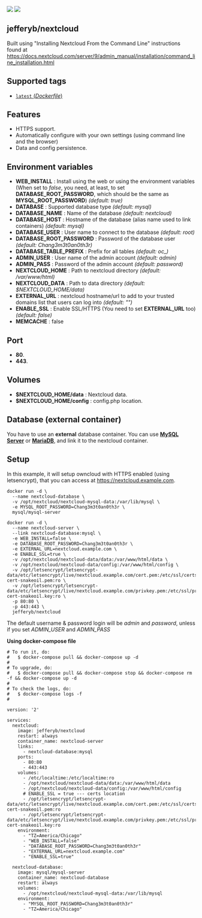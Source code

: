 [![](https://images.microbadger.com/badges/version/jefferyb/nextcloud.svg)](http://microbadger.com/images/jefferyb/nextcloud "Get your own version badge on microbadger.com")
[![](https://images.microbadger.com/badges/image/jefferyb/nextcloud.svg)](http://microbadger.com/images/jefferyb/nextcloud "Get your own image badge on microbadger.com")

## jefferyb/nextcloud
Built using "Installing Nextcloud From the Command Line" instructions found at https://docs.nextcloud.com/server/9/admin_manual/installation/command_line_installation.html

## Supported tags
-	[`latest` (*Dockerfile*)](https://github.com/jefferyb/docker-nextcloud/blob/master/Dockerfile)

## Features
- HTTPS support.
- Automatically configure with your own settings (using command line and the browser)
- Data and config persistence.

## Environment variables
- **WEB_INSTALL** : Install using the web or using the environment variables (When set to *false*, you need, at least, to set **DATABASE_ROOT_PASSWORD**, which should be the same as **MYSQL_ROOT_PASSWORD**) *(default: true)*
- **DATABASE** :  Supported database type *(default: mysql)*
- **DATABASE_NAME** : Name of the database *(default: nextcloud)*
- **DATABASE_HOST** : Hostname of the database (alias name used to link containers) *(default: mysql)*
- **DATABASE_USER** : User name to connect to the database *(default: root)*
- **DATABASE_ROOT_PASSWORD** : Password of the database user *(default: Chang3m3t0an0th3r)*
- **DATABASE_TABLE_PREFIX** : Prefix for all tables *(default: oc_)*
- **ADMIN_USER** : User name of the admin account *(default: admin)*
- **ADMIN_PASS** : Password of the admin account *(default: password)*
- **NEXTCLOUD_HOME** : Path to nextcloud directory *(default: /var/www/html)*
- **NEXTCLOUD_DATA** : Path to data directory *(default: $NEXTCLOUD_HOME/data)*
- **EXTERNAL_URL** : nextcloud hostname/url to add to your trusted domains list that users can log into *(default: "")*
- **ENABLE_SSL** : Enable SSL/HTTPS (You need to set **EXTERNAL_URL** too) *(default: false)*
- **MEMCACHE** :  false

## Port
- **80**.
- **443**.

## Volumes
- **$NEXTCLOUD_HOME/data** : Nextcloud data.
- **$NEXTCLOUD_HOME/config** : config.php location.

## Database (external container)
You have to use an **external** database container. You can use [**MySQL Server**](https://hub.docker.com/r/mysql/mysql-server/) or [**MariaDB**](https://hub.docker.com/_/mariadb/), and link it to the nextcloud container.

## Setup
In this example, it will setup owncloud with HTTPS enabled (using letsencrypt), that you can access at https://nextcloud.example.com.

```console
docker run -d \
  --name nextcloud-database \
  -v /opt/nextcloud/nextcloud-mysql-data:/var/lib/mysql \
  -e MYSQL_ROOT_PASSWORD=Chang3m3t0an0th3r \
  mysql/mysql-server

docker run -d \
  --name nextcloud-server \
  --link nextcloud-database:mysql \
  -e WEB_INSTALL=false \
  -e DATABASE_ROOT_PASSWORD=Chang3m3t0an0th3r \
  -e EXTERNAL_URL=nextcloud.example.com \
  -e ENABLE_SSL=true \
  -v /opt/nextcloud/nextcloud-data/data:/var/www/html/data \
  -v /opt/nextcloud/nextcloud-data/config:/var/www/html/config \
  -v /opt/letsencrypt/letsencrypt-data/etc/letsencrypt/live/nextcloud.example.com/cert.pem:/etc/ssl/certs/ssl-cert-snakeoil.pem:ro \
  -v /opt/letsencrypt/letsencrypt-data/etc/letsencrypt/live/nextcloud.example.com/privkey.pem:/etc/ssl/private/ssl-cert-snakeoil.key:ro \
  -p 80:80 \
  -p 443:443 \
  jefferyb/nextcloud

```

The default username & password login will be *admin* and *password*, unless if you set *ADMIN_USER* and *ADMIN_PASS*

**Using docker-compose file**

    # To run it, do:
    #   $ docker-compose pull && docker-compose up -d
    #
    # To upgrade, do:
    #   $ docker-compose pull && docker-compose stop && docker-compose rm -f && docker-compose up -d
    #
    # To check the logs, do:
    #   $ docker-compose logs -f
    #

    version: '2'

    services:
      nextcloud:
        image: jefferyb/nextcloud
        restart: always
        container_name: nextcloud-server
        links:
          - nextcloud-database:mysql
        ports:
          - 80:80
          - 443:443
        volumes:
          - /etc/localtime:/etc/localtime:ro
          - /opt/nextcloud/nextcloud-data/data:/var/www/html/data
          - /opt/nextcloud/nextcloud-data/config:/var/www/html/config
          # ENABLE_SSL = true --- certs location
          - /opt/letsencrypt/letsencrypt-data/etc/letsencrypt/live/nextcloud.example.com/cert.pem:/etc/ssl/certs/ssl-cert-snakeoil.pem:ro
          - /opt/letsencrypt/letsencrypt-data/etc/letsencrypt/live/nextcloud.example.com/privkey.pem:/etc/ssl/private/ssl-cert-snakeoil.key:ro
        environment:
          - "TZ=America/Chicago"
          - "WEB_INSTALL=false"
          - "DATABASE_ROOT_PASSWORD=Chang3m3t0an0th3r"
          - "EXTERNAL_URL=nextcloud.example.com"
          - "ENABLE_SSL=true"

      nextcloud-database:
        image: mysql/mysql-server
        container_name: nextcloud-database
        restart: always
        volumes:
          - /opt/nextcloud/nextcloud-mysql-data:/var/lib/mysql
        environment:
          - "MYSQL_ROOT_PASSWORD=Chang3m3t0an0th3r"
          - "TZ=America/Chicago"
